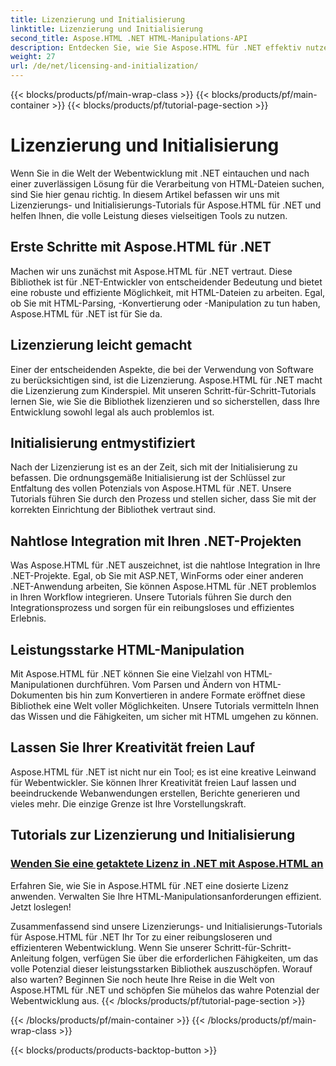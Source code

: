 ```yaml
---
title: Lizenzierung und Initialisierung
linktitle: Lizenzierung und Initialisierung
second_title: Aspose.HTML .NET HTML-Manipulations-API
description: Entdecken Sie, wie Sie Aspose.HTML für .NET effektiv nutzen können, mithilfe unserer umfassenden Lizenzierungs- und Initialisierungs-Tutorials. Schöpfen Sie das volle Potenzial dieses Tools aus.
weight: 27
url: /de/net/licensing-and-initialization/
---
```


{{< blocks/products/pf/main-wrap-class >}}
{{< blocks/products/pf/main-container >}}
{{< blocks/products/pf/tutorial-page-section >}}

# Lizenzierung und Initialisierung


Wenn Sie in die Welt der Webentwicklung mit .NET eintauchen und nach einer zuverlässigen Lösung für die Verarbeitung von HTML-Dateien suchen, sind Sie hier genau richtig. In diesem Artikel befassen wir uns mit Lizenzierungs- und Initialisierungs-Tutorials für Aspose.HTML für .NET und helfen Ihnen, die volle Leistung dieses vielseitigen Tools zu nutzen.

## Erste Schritte mit Aspose.HTML für .NET

Machen wir uns zunächst mit Aspose.HTML für .NET vertraut. Diese Bibliothek ist für .NET-Entwickler von entscheidender Bedeutung und bietet eine robuste und effiziente Möglichkeit, mit HTML-Dateien zu arbeiten. Egal, ob Sie mit HTML-Parsing, -Konvertierung oder -Manipulation zu tun haben, Aspose.HTML für .NET ist für Sie da. 

## Lizenzierung leicht gemacht

Einer der entscheidenden Aspekte, die bei der Verwendung von Software zu berücksichtigen sind, ist die Lizenzierung. Aspose.HTML für .NET macht die Lizenzierung zum Kinderspiel. Mit unseren Schritt-für-Schritt-Tutorials lernen Sie, wie Sie die Bibliothek lizenzieren und so sicherstellen, dass Ihre Entwicklung sowohl legal als auch problemlos ist. 

## Initialisierung entmystifiziert

Nach der Lizenzierung ist es an der Zeit, sich mit der Initialisierung zu befassen. Die ordnungsgemäße Initialisierung ist der Schlüssel zur Entfaltung des vollen Potenzials von Aspose.HTML für .NET. Unsere Tutorials führen Sie durch den Prozess und stellen sicher, dass Sie mit der korrekten Einrichtung der Bibliothek vertraut sind. 

## Nahtlose Integration mit Ihren .NET-Projekten

Was Aspose.HTML für .NET auszeichnet, ist die nahtlose Integration in Ihre .NET-Projekte. Egal, ob Sie mit ASP.NET, WinForms oder einer anderen .NET-Anwendung arbeiten, Sie können Aspose.HTML für .NET problemlos in Ihren Workflow integrieren. Unsere Tutorials führen Sie durch den Integrationsprozess und sorgen für ein reibungsloses und effizientes Erlebnis.

## Leistungsstarke HTML-Manipulation

Mit Aspose.HTML für .NET können Sie eine Vielzahl von HTML-Manipulationen durchführen. Vom Parsen und Ändern von HTML-Dokumenten bis hin zum Konvertieren in andere Formate eröffnet diese Bibliothek eine Welt voller Möglichkeiten. Unsere Tutorials vermitteln Ihnen das Wissen und die Fähigkeiten, um sicher mit HTML umgehen zu können.

## Lassen Sie Ihrer Kreativität freien Lauf

Aspose.HTML für .NET ist nicht nur ein Tool; es ist eine kreative Leinwand für Webentwickler. Sie können Ihrer Kreativität freien Lauf lassen und beeindruckende Webanwendungen erstellen, Berichte generieren und vieles mehr. Die einzige Grenze ist Ihre Vorstellungskraft.

## Tutorials zur Lizenzierung und Initialisierung
### [Wenden Sie eine getaktete Lizenz in .NET mit Aspose.HTML an](./apply-metered-license/)
Erfahren Sie, wie Sie in Aspose.HTML für .NET eine dosierte Lizenz anwenden. Verwalten Sie Ihre HTML-Manipulationsanforderungen effizient. Jetzt loslegen!

Zusammenfassend sind unsere Lizenzierungs- und Initialisierungs-Tutorials für Aspose.HTML für .NET Ihr Tor zu einer reibungsloseren und effizienteren Webentwicklung. Wenn Sie unserer Schritt-für-Schritt-Anleitung folgen, verfügen Sie über die erforderlichen Fähigkeiten, um das volle Potenzial dieser leistungsstarken Bibliothek auszuschöpfen. Worauf also warten? Beginnen Sie noch heute Ihre Reise in die Welt von Aspose.HTML für .NET und schöpfen Sie mühelos das wahre Potenzial der Webentwicklung aus.
{{< /blocks/products/pf/tutorial-page-section >}}

{{< /blocks/products/pf/main-container >}}
{{< /blocks/products/pf/main-wrap-class >}}

{{< blocks/products/products-backtop-button >}}
